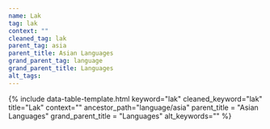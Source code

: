 ```yaml
---
name: Lak
tag: lak
context: ""
cleaned_tag: lak
parent_tag: asia
parent_title: Asian Languages
grand_parent_tag: language
grand_parent_title: Languages
alt_tags: 
---
```


{% include data-table-template.html 
  keyword="lak" 
  cleaned_keyword="lak" 
  title="Lak"
  context=""
  ancestor_path="language/asia" 
  parent_title = "Asian Languages"
  grand_parent_title = "Languages"
  alt_keywords=""
%}

